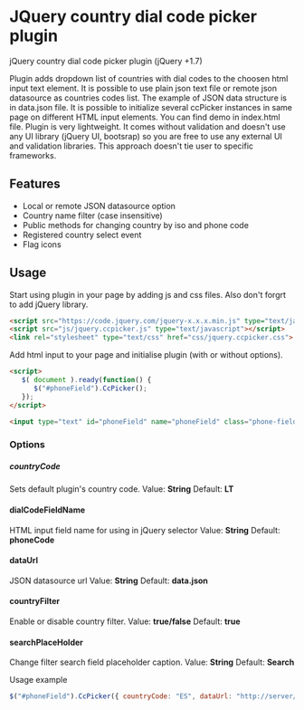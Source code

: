 # JQuery country dial code picker plugin
jQuery country dial code picker plugin (jQuery +1.7)

Plugin adds dropdown list of countries with dial codes to the choosen html input text element. It is possible to use plain json text file or remote json datasource as countries codes list. The example of JSON data structure is in data.json file. It is possible to initialize several ccPicker instances in same page on different HTML input elements. You can find demo in index.html file. Plugin is very lightweight. It comes without validation and doesn't use any UI library (jQuery UI, bootsrap) so you are free to use any external UI and validation libraries. This approach doesn't tie user to specific frameworks.

## Features
* Local or remote JSON datasource option
* Country name filter (case insensitive)
* Public methods for changing country by iso and phone code
* Registered country select event
* Flag icons

## Usage
Start using plugin in your page by adding js and css files. Also don't forgrt to add jQuery library.

```html
<script src="https://code.jquery.com/jquery-x.x.x.min.js" type="text/javascript"></script>
<script src="js/jquery.ccpicker.js" type="text/javascript"></script>
<link rel="stylesheet" type="text/css" href="css/jquery.ccpicker.css">
```

Add html input to your page and initialise plugin (with or without options).

```html
<script>
   $( document ).ready(function() {
      $("#phoneField").CcPicker();
   });
</script>

<input type="text" id="phoneField" name="phoneField" class="phone-field"/>
```
### Options

##### **countryCode** #####  
Sets default plugin's country code.
Value: **String**
Default: **LT**

#### **dialCodeFieldName** ####  
HTML input field name for using in jQuery selector
Value: **String**
Default: **phoneCode**

#### **dataUrl** ####
JSON datasource url
Value: **String**
Default: **data.json**

#### **countryFilter** ####
Enable or disable country filter. 
Value: **true/false**
Default: **true**

#### **searchPlaceHolder** ####
Change filter search field placeholder caption. 
Value: **String**
Default: **Search**

Usage example

```js
$("#phoneField").CcPicker({ countryCode: "ES", dataUrl: "http://server/countries.json", searchPlaceHolder: "Find..." });
```
